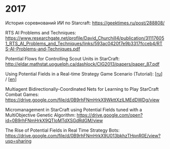 # 2017

История соревнований ИИ по Starcraft: https://geektimes.ru/post/288808/

RTS AI Problems and Techniques: https://www.researchgate.net/profile/David_Churchill4/publication/311176051_RTS_AI_Problems_and_Techniques/links/593ac0420f7e9b3317fcceb4/RTS-AI-Problems-and-Techniques.pdf

Potential Flows for Controlling Scout Units in
StarCraft: http://eldar.mathstat.uoguelph.ca/dashlock/CIG2013/papers/paper_87.pdf

Using Potential Fields in a Real-time Strategy Game Scenario (Tutorial): [[ru](https://habrahabr.ru/post/262181/)] / [[en](http://aigamedev.com/open/tutorials/potential-fields/)]

Multiagent Bidirectionally-Coordinated Nets for Learning to Play StarCraft Combat Games:
https://drive.google.com/file/d/0B9rhFNmHrkX9WkttXzlLMEdDWDg/view

Micromanagement in StarCraft using Potential Fields tuned with a MultiObjective Genetic Algorithm:
https://drive.google.com/open?id=0B9rhFNmHrkX9QTloMTdXSGdRdGM/view

The Rise of Potential Fields in Real Time Strategy Bots:
https://drive.google.com/file/d/0B9rhFNmHrkX9U013bkhzTHpnR0E/view?usp=sharing
